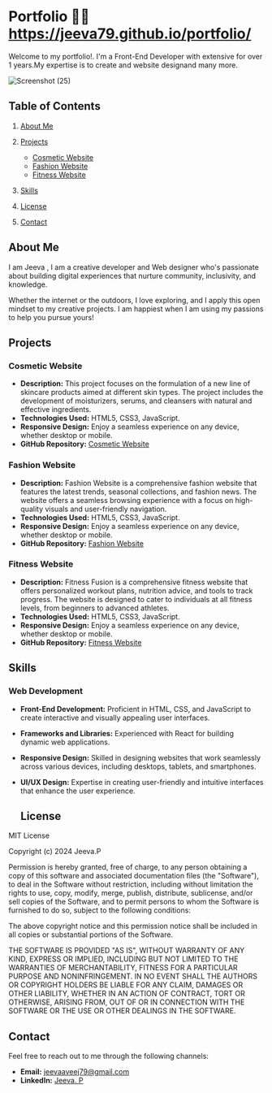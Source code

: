 # Portfolio 🐱‍🏍 https://jeeva79.github.io/portfolio/

Welcome to my portfolio!. I'm a Front-End Developer with extensive for over 1 years.My expertise is to create and website designand many more.

![Screenshot (25)](https://github.com/jeeva79/portfolio/assets/125794481/4fa44631-13d7-42ea-a76e-064fa3b9c919)


## Table of Contents

1. [About Me](#about-me)
   
2. [Projects](#projects)
         
    - [Cosmetic Website](#Cosmetic-Website)
    - [Fashion Website](#Fashion-Website)
    - [Fitness Website](#Fitness-Website)

3. [Skills](#skills)
4. [License](#license)
5. [Contact](#contact)

## About Me

 I am Jeeva , I am a creative developer and Web designer who's passionate about building digital experiences that nurture community, inclusivity, and knowledge.
 
 Whether the internet or the outdoors, I love exploring, and I apply this open mindset to my creative projects. I am happiest when I am using my passions to help you pursue yours!

## Projects

### Cosmetic Website

- **Description:** This project focuses on the formulation of a new line of skincare products aimed at different skin types. The project includes the development of moisturizers, serums, and cleansers with natural and effective ingredients.
- **Technologies Used:** HTML5, CSS3, JavaScript.
- **Responsive Design:** Enjoy a seamless experience on any device, whether desktop or mobile.
- **GitHub Repository:** [Cosmetic Website](https://github.com/jeeva79/jeeva79.github.io/)

### Fashion Website

- **Description:** Fashion Website is a comprehensive fashion website that features the latest trends, seasonal collections, and fashion news. The website offers a seamless browsing experience with a focus on high-quality visuals and user-friendly navigation.
- **Technologies Used:** HTML5, CSS3, JavaScript.
- **Responsive Design:** Enjoy a seamless experience on any device, whether desktop or mobile.
- **GitHub Repository:** [Fashion Website](https://github.com/jeeva79/fashion/)


### Fitness Website

- **Description:** Fitness Fusion is a comprehensive fitness website that offers personalized workout plans, nutrition advice, and tools to track progress. The website is designed to cater to individuals at all fitness levels, from beginners to advanced athletes.
- **Technologies Used:** HTML5, CSS3, JavaScript.
-  **Responsive Design:** Enjoy a seamless experience on any device, whether desktop or mobile.
- **GitHub Repository:** [Fitness Website](https://github.com/jeeva79/fitness/)


## Skills

### Web Development

- **Front-End Development:** Proficient in HTML, CSS, and JavaScript to create interactive and visually appealing user interfaces.
- **Frameworks and Libraries:** Experienced with React for building dynamic web applications.
- **Responsive Design:** Skilled in designing websites that work seamlessly across various devices, including desktops, tablets, and smartphones.
- **UI/UX Design:** Expertise in creating user-friendly and intuitive interfaces that enhance the user experience.


  ## License

MIT License

Copyright (c) 2024 Jeeva.P

Permission is hereby granted, free of charge, to any person obtaining a copy
of this software and associated documentation files (the "Software"), to deal
in the Software without restriction, including without limitation the rights
to use, copy, modify, merge, publish, distribute, sublicense, and/or sell
copies of the Software, and to permit persons to whom the Software is
furnished to do so, subject to the following conditions:

The above copyright notice and this permission notice shall be included in all
copies or substantial portions of the Software.

THE SOFTWARE IS PROVIDED "AS IS", WITHOUT WARRANTY OF ANY KIND, EXPRESS OR
IMPLIED, INCLUDING BUT NOT LIMITED TO THE WARRANTIES OF MERCHANTABILITY,
FITNESS FOR A PARTICULAR PURPOSE AND NONINFRINGEMENT. IN NO EVENT SHALL THE
AUTHORS OR COPYRIGHT HOLDERS BE LIABLE FOR ANY CLAIM, DAMAGES OR OTHER
LIABILITY, WHETHER IN AN ACTION OF CONTRACT, TORT OR OTHERWISE, ARISING FROM,
OUT OF OR IN CONNECTION WITH THE SOFTWARE OR THE USE OR OTHER DEALINGS IN THE
SOFTWARE.

## Contact

Feel free to reach out to me through the following channels:

- **Email:** [jeevaaveej79@gmail.com](mailto:jeevaaveej79@gmail.com)
- **LinkedIn:** [Jeeva. P](https://www.linkedin.com/in/jeeva-p-637323230)

